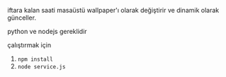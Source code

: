 iftara kalan saati masaüstü wallpaper'ı olarak değiştirir ve dinamik olarak günceller.

python ve nodejs gereklidir

çalıştırmak için

1. `npm install`
2. `node service.js`
